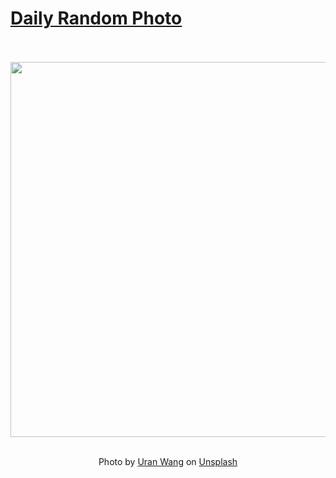# [Daily Random Photo](https://www.dailyrandomphoto.com/)

<div align="center">
  <br>
  <br>
  <a href="https://www.dailyrandomphoto.com/p/2025/2025-03-06/"><img src="https://images.unsplash.com/photo-1740007124901-6644ebaa3c08?crop=entropy&cs=tinysrgb&fit=max&fm=jpg&ixid=M3w3NzUwOHwwfDF8cmFuZG9tfHx8fHx8fHx8MTc0MTIyMTcxM3w&ixlib=rb-4.0.3&q=80&w=1080" width="600px"></a>
  <br>
  <br>
  <p class="has-text-grey">Photo by <a href="https://unsplash.com/@uranwang?utm_source=Daily%20Random%20Photo&amp;utm_medium=referral" target="_blank" rel="noopener noreferrer">Uran Wang</a> on <a href="https://unsplash.com/photos/a-view-of-a-mountain-range-at-sunset-80LftonAvA4?utm_source=Daily%20Random%20Photo&amp;utm_medium=referral" target="_blank" rel="noopener noreferrer">Unsplash</a></p>
</div>
